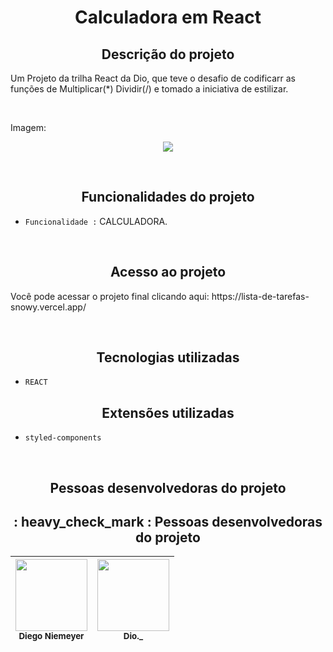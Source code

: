 <h1 align="center"> Calculadora em React </h1>

<h2 align="center">Descrição do projeto </h2>
<p>Um Projeto da trilha React da Dio, que teve o desafio de codificarr as funções de Multiplicar(*) Dividir(/) e tomado a iniciativa de estilizar. </p>

<br>

<p>Imagem: </p>
<p align="center"><img src=https://media.licdn.com/dms/image/C4D22AQEfDzPMFI6hBw/feedshare-shrink_800/0/1669508896142?e=1675296000&v=beta&t=kc-uoYamhh_RC2SoMSq2WcXD0zFHuzRkjZtrwKbdiP8></p>

<br>

<h2 align="center"> Funcionalidades do projeto </h2>

-  ``Funcionalidade :`` CALCULADORA.

<br>

<h2 align="center"> Acesso ao projeto </h2>
<p> Você pode acessar o projeto final clicando aqui: https://lista-de-tarefas-snowy.vercel.app/ </p>
<br>
<h2 align="center">  Tecnologias utilizadas </h2>

-  ``REACT``

<h2 align="center"> Extensões utilizadas </h2>

- ``styled-components``

<br>
<h2 align="center"> Pessoas desenvolvedoras do projeto </h2>

<h2 align="center"> : heavy_check_mark : Pessoas desenvolvedoras do projeto </h2>

| <img src="https://avatars.githubusercontent.com/u/102764313?s=400&u=047422d2a39301a63cf43bd6e961046c7ae76e0e&v=4" width=115><br><sub>Diego Niemeyer</sub> | <img src="https://guiadeti.com.br/wp-content/uploads/2022/01/guia-cursos-dio.png" width=115><br><sub>Dio._</sub> |
| :---: | :---: |

